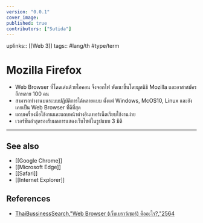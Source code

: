 ```yaml
---
version: "0.0.1"
cover_image:
published: true
contributors: ["Sutida"]
---
```

uplinks:: [[Web 3]]
tags:: #lang/th #type/term

# Mozilla Firefox
-  Web Browser ที่โดดเด่นด้วยไอคอน จิ้งจอกไฟ พัฒนาขึ้นโดยมูลนิธิ Mozilla และอาสาสมัครอีกหลาย 100 คน 
- สามารถทำงานบนระบบปฏิบัติการได้หลายแบบ ตั้งแต่ Windows, McOS10, Linux และยังเคยเป็น Web Browser ที่ดีที่สุด
- แถบเครื่องมือใช้งานและแถบหน้าต่างอินเทอร์เน็ตเรียบใช้งานง่าย
- เวอร์ชันล่าสุดรองรับผลการแสดงเว็บไซต์ในรูปแบบ 3 มิติ
---
## See also
- [[Google Chrome]]
- [[Microsoft Edge]]
- [[Safari]]
- [[Internet Explorer]]
## References
- [ThaiBussinessSearch,"Web Browser (เว็บเบราว์เซอร์) คืออะไร?,"2564](https://www.thaibusinesssearch.com/marketing/web-browser/) 
